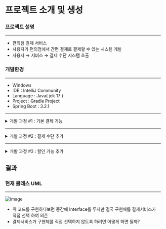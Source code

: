 # 프로젝트 소개 및 생성
### 프로젝트 설명
---

- 편의점 결제 서비스
- 사용자가 편의점에서 간편 결제로 결제할 수 있는 시스템 개발
- 사용자 → 서비스 → 결제 수단 시스템 호출

### 개발환경

---

- Windows
- IDE : IntelliJ Community
- Language : Java( jdk 17 )
- Project : Gradle Project
- Spring Boot : 3.2.1

---
<details>
<summary>개발 과정 #1 : 기본 결제 기능 </summary>

## 개발 과정  #1

### 기획자의 요구사항

---

- 편의점은 GS25, CU, 세븐일레븐 입니다.
- 결제만 되면 됩니다.

### 요구사항 분석 결과

---

- 편의점은 정확히 정해져 있으니 enum으로 관리
- 결제수단은 가장 간단한 money만 사용

### 클래스 UML

---

![image](https://github.com/dev-Seonghwan/convpay/assets/91909986/af80592c-4c32-4e8d-aa6a-7ac8a1143676)


</details>

---

<details>
<summary>개발 과정 #2 : 결제 수단 추가</summary>

## 개발 과정 #2

### 기획자의 요구사항

---

- 사용자들이 카드 결제도 하고싶어합니다.
- 결제수단에 카드를 추가해주세요.

### 요구사항 분석 결과

---

- 사용자의 결제 요청에 결제수단 정보 추가 ( 머니/카드 )

<aside>
☝ 나중에 결제수단이 계속 추가되지 않을까?
→ DIP(의존성 역전 원칙)를 따라 규인터페이스를 정의하고, 각 결제수단은 해당 인터페이스를 구현하는 어댑터를 가지게 구현

</aside>

### 클래스 UML

---

![image](https://github.com/dev-Seonghwan/convpay/assets/91909986/bb6fa20b-4c09-4cfd-a41b-12b8d2caa901)

</details>

---

<details>
<summary>개발 과정 #3 : 할인 기능 추가</summary>

## 개발 과정 #3

### 기획자의 요구사항

---

- 할인 기능이 필요합니다.
- 하지만 아직 할인 정책을 정하지 못했어요.

### 요구사항 분석 결과

---

- 할인 기능이 필요하나, 지금은 정해진게 없다.

<aside>
☝ 먼저 개발에 들어가 나중에 구현체를 선택
→ OCP(개방 패쇄 원칙)를 따라 정책별 클래스를 구현

</aside>

### 클래스 UML

---
![image](https://github.com/dev-Seonghwan/convpay/assets/91909986/01f55419-e4ac-4278-9b2e-243ee4321c50)

---

</details>

## 결과

### 현재 클래스 UML

---

![image](https://github.com/dev-Seonghwan/convpay/assets/91909986/444283c2-1391-4618-99da-de79a2339b76)

- 위 코드를 구현하다보면 중간에 Interface를 두지만 결국 구현체를 결제서비스가 직접 선택
하여 의존
- 결제서비스가 구현체를 직접 선택하지 않도록 하려면 어떻게 하면 될까?



